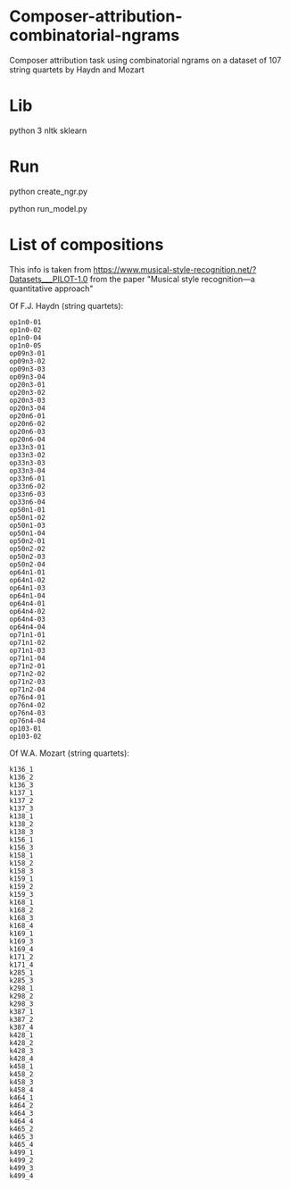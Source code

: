 # Composer-attribution-combinatorial-ngrams
Composer attribution task using combinatorial ngrams on a dataset of 107 string quartets by Haydn and Mozart

# Lib
python 3
nltk
sklearn

# Run
python create_ngr.py

python run_model.py

# List of compositions 

This info is taken from https://www.musical-style-recognition.net/?Datasets___PILOT-1.0 from the paper "Musical style recognition—a quantitative approach"

Of F.J. Haydn (string quartets):

    op1n0-01
    op1n0-02
    op1n0-04
    op1n0-05
    op09n3-01
    op09n3-02
    op09n3-03
    op09n3-04
    op20n3-01
    op20n3-02
    op20n3-03
    op20n3-04
    op20n6-01
    op20n6-02
    op20n6-03
    op20n6-04
    op33n3-01
    op33n3-02
    op33n3-03
    op33n3-04
    op33n6-01
    op33n6-02
    op33n6-03
    op33n6-04
    op50n1-01
    op50n1-02
    op50n1-03
    op50n1-04
    op50n2-01
    op50n2-02
    op50n2-03
    op50n2-04
    op64n1-01
    op64n1-02
    op64n1-03
    op64n1-04
    op64n4-01
    op64n4-02
    op64n4-03
    op64n4-04
    op71n1-01
    op71n1-02
    op71n1-03
    op71n1-04
    op71n2-01
    op71n2-02
    op71n2-03
    op71n2-04
    op76n4-01
    op76n4-02
    op76n4-03
    op76n4-04
    op103-01
    op103-02

Of W.A. Mozart (string quartets):

    k136_1
    k136_2
    k136_3
    k137_1
    k137_2
    k137_3
    k138_1
    k138_2
    k138_3
    k156_1
    k156_3
    k158_1
    k158_2
    k158_3
    k159_1
    k159_2
    k159_3
    k168_1
    k168_2
    k168_3
    k168_4
    k169_1
    k169_3
    k169_4
    k171_2
    k171_4
    k285_1
    k285_3
    k298_1
    k298_2
    k298_3
    k387_1
    k387_2
    k387_4
    k428_1
    k428_2
    k428_3
    k428_4
    k458_1
    k458_2
    k458_3
    k458_4
    k464_1
    k464_2
    k464_3
    k464_4
    k465_2
    k465_3
    k465_4
    k499_1
    k499_2
    k499_3
    k499_4
